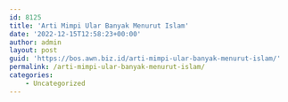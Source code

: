 ```yaml
---
id: 8125
title: 'Arti Mimpi Ular Banyak Menurut Islam'
date: '2022-12-15T12:58:23+00:00'
author: admin
layout: post
guid: 'https://bos.awn.biz.id/arti-mimpi-ular-banyak-menurut-islam/'
permalink: /arti-mimpi-ular-banyak-menurut-islam/
categories:
    - Uncategorized
---
```


